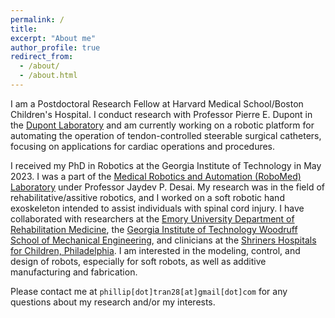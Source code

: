 ```yaml
---
permalink: /
title: 
excerpt: "About me"
author_profile: true
redirect_from: 
  - /about/
  - /about.html
---
```


I am a Postdoctoral Research Fellow at Harvard Medical School/Boston Children's Hospital. I conduct research with Professor Pierre E. Dupont in the [Dupont Laboratory](https://robotics.tch.harvard.edu/) and am currently working on a robotic platform for automating the operation of tendon-controlled steerable surgical catheters, focusing on applications for cardiac operations and procedures.

I received my PhD in Robotics at the Georgia Institute of Technology in May 2023. I was a part of the [Medical Robotics and Automation (RoboMed) Laboratory](https://robomed.gatech.edu/) under Professor Jaydev P. Desai. My research was in the field of rehabilitative/assitive robotics, and I worked on a soft robotic hand exoskeleton intended to assist individuals with spinal cord injury. I have collaborated with researchers at the [Emory University Department of Rehabilitation Medicine](http://www.rehabmed.emory.edu/), the [Georgia Institute of Technology Woodruff School of Mechanical Engineering](https://www.me.gatech.edu/), and clinicians at the [Shriners Hospitals for Children, Philadelphia](https://www.shrinershospitalsforchildren.org/philadelphia). I am interested in the modeling, control, and design of robots, especially for soft robots, as well as additive manufacturing and fabrication.

Please contact me at <code class="language-plaintext highlighter-rouge">phillip[dot]tran28[at]gmail[dot]com</code> for any questions about my research and/or my interests.

